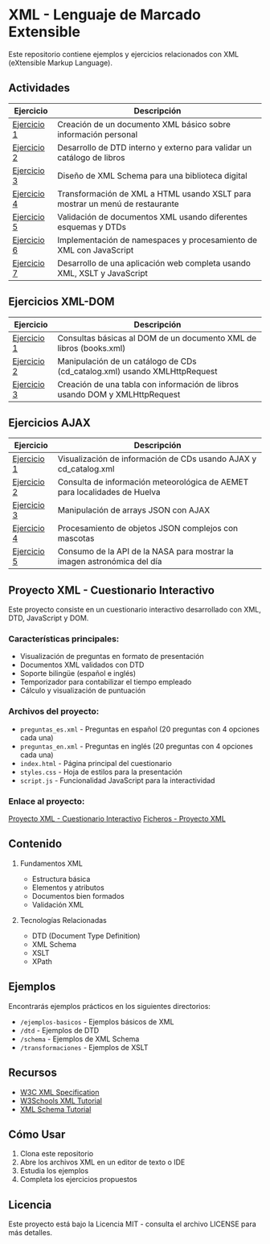 # XML - Lenguaje de Marcado Extensible

Este repositorio contiene ejemplos y ejercicios relacionados con XML (eXtensible Markup Language).

## Actividades

| Ejercicio | Descripción |
|-----------|-------------|
| [Ejercicio 1](/Tema4/XML-Exercises/Ex1a.xml) | Creación de un documento XML básico sobre información personal |
| [Ejercicio 2](/Tema4/XML-Exercises/Ex2.xml) | Desarrollo de DTD interno y externo para validar un catálogo de libros |
| [Ejercicio 3](/Tema4/XML-Exercises/Ex3-corrected.xml) | Diseño de XML Schema para una biblioteca digital |
| [Ejercicio 4](/Tema4/XML-Exercises/ex4.xml) | Transformación de XML a HTML usando XSLT para mostrar un menú de restaurante |
| [Ejercicio 5](/Tema4/XML-Exercises/Ex5a.xml) | Validación de documentos XML usando diferentes esquemas y DTDs |
| [Ejercicio 6](/Tema4/XML-Exercises/Ex6.xml) | Implementación de namespaces y procesamiento de XML con JavaScript |
| [Ejercicio 7](/Tema4/XML-Exercises/ex7.txt) | Desarrollo de una aplicación web completa usando XML, XSLT y JavaScript |

## Ejercicios XML-DOM

| Ejercicio | Descripción |
|-----------|-------------|
| [Ejercicio 1](/Tema4/XML-DOM/ejercicio1.html) | Consultas básicas al DOM de un documento XML de libros (books.xml) |
| [Ejercicio 2](/Tema4/XML-DOM/ejercicio2.html) | Manipulación de un catálogo de CDs (cd_catalog.xml) usando XMLHttpRequest |
| [Ejercicio 3](/Tema4/XML-DOM/ejercicio3.html) | Creación de una tabla con información de libros usando DOM y XMLHttpRequest |

## Ejercicios AJAX

| Ejercicio | Descripción |
|-----------|-------------|
| [Ejercicio 1](/Tema4/AJAX-EXERCISES/ejercicio1.html) | Visualización de información de CDs usando AJAX y cd_catalog.xml |
| [Ejercicio 2](/Tema4/AJAX-EXERCISES/ejercicio2.html) | Consulta de información meteorológica de AEMET para localidades de Huelva |
| [Ejercicio 3](/Tema4/AJAX-EXERCISES/ejercicio3.html) | Manipulación de arrays JSON con AJAX |
| [Ejercicio 4](/Tema4/AJAX-EXERCISES/ejercicio4.html) | Procesamiento de objetos JSON complejos con mascotas |
| [Ejercicio 5](/Tema4/AJAX-EXERCISES/ejercicio5.html) | Consumo de la API de la NASA para mostrar la imagen astronómica del día |

## Proyecto XML - Cuestionario Interactivo

Este proyecto consiste en un cuestionario interactivo desarrollado con XML, DTD, JavaScript y DOM.

### Características principales:
- Visualización de preguntas en formato de presentación
- Documentos XML validados con DTD
- Soporte bilingüe (español e inglés)
- Temporizador para contabilizar el tiempo empleado
- Cálculo y visualización de puntuación

### Archivos del proyecto:
- `preguntas_es.xml` - Preguntas en español (20 preguntas con 4 opciones cada una)
- `preguntas_en.xml` - Preguntas en inglés (20 preguntas con 4 opciones cada una)
- `index.html` - Página principal del cuestionario
- `styles.css` - Hoja de estilos para la presentación
- `script.js` - Funcionalidad JavaScript para la interactividad

### Enlace al proyecto:
[Proyecto XML - Cuestionario Interactivo](https://pipkonx.github.io/LenguajeDeMarcas/Tema4/Proyecto/index.html)
[Ficheros - Proyecto XML](/Tema4/Proyecto/index.html)

## Contenido

1. Fundamentos XML
   - Estructura básica
   - Elementos y atributos
   - Documentos bien formados
   - Validación XML

2. Tecnologías Relacionadas
   - DTD (Document Type Definition)
   - XML Schema
   - XSLT
   - XPath

## Ejemplos

Encontrarás ejemplos prácticos en los siguientes directorios:
- `/ejemplos-basicos` - Ejemplos básicos de XML
- `/dtd` - Ejemplos de DTD
- `/schema` - Ejemplos de XML Schema
- `/transformaciones` - Ejemplos de XSLT

## Recursos

- [W3C XML Specification](https://www.w3.org/XML/)
- [W3Schools XML Tutorial](https://www.w3schools.com/xml/)
- [XML Schema Tutorial](https://www.w3schools.com/xml/schema_intro.asp)

## Cómo Usar

1. Clona este repositorio
2. Abre los archivos XML en un editor de texto o IDE
3. Estudia los ejemplos
4. Completa los ejercicios propuestos

## Licencia

Este proyecto está bajo la Licencia MIT - consulta el archivo LICENSE para más detalles.
